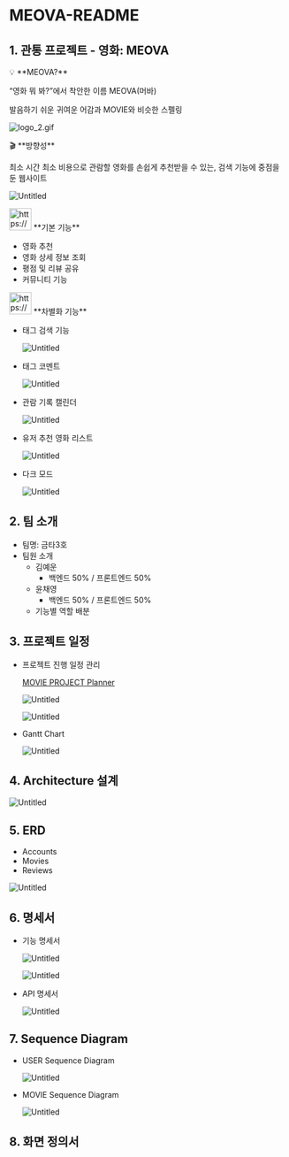 # MEOVA-README

## 1. 관통 프로젝트 - 영화: MEOVA

<aside>
💡 **MEOVA?**

“영화 뭐 봐?”에서 착안한 이름 MEOVA(머바)

발음하기 쉬운 귀여운 어감과 MOVIE와 비슷한 스펠링

</aside>

![logo_2.gif](MEOVA-README%206c8aed3ff9854f44a4e727e7f9922f09/logo_2.gif)

<aside>
🎬 **방향성**

최소 시간 최소 비용으로 관람할 영화를 손쉽게 추천받을 수 있는, 검색 기능에 중점을 둔 웹사이트

![Untitled](MEOVA-README%206c8aed3ff9854f44a4e727e7f9922f09/Untitled.png)

</aside>

<aside>
<img src="https://www.notion.so/icons/gear_gray.svg" alt="https://www.notion.so/icons/gear_gray.svg" width="40px" /> **기본 기능**

- 영화 추천
- 영화 상세 정보 조회
- 평점 및 리뷰 공유
- 커뮤니티 기능
</aside>

<aside>
<img src="https://www.notion.so/icons/gear_gray.svg" alt="https://www.notion.so/icons/gear_gray.svg" width="40px" /> **차별화 기능**

- 태그 검색 기능
    
    ![Untitled](MEOVA-README%206c8aed3ff9854f44a4e727e7f9922f09/Untitled%201.png)
    
- 태그 코멘트
    
    ![Untitled](MEOVA-README%206c8aed3ff9854f44a4e727e7f9922f09/Untitled%202.png)
    
- 관람 기록 캘린더
    
    ![Untitled](MEOVA-README%206c8aed3ff9854f44a4e727e7f9922f09/Untitled%203.png)
    
- 유저 추천 영화 리스트
    
    ![Untitled](MEOVA-README%206c8aed3ff9854f44a4e727e7f9922f09/Untitled%204.png)
    
- 다크 모드
    
    ![Untitled](MEOVA-README%206c8aed3ff9854f44a4e727e7f9922f09/Untitled%205.png)
    
</aside>

## 2. 팀 소개

- 팀명: 금타3호
- 팀원 소개
    - 김예운
        - 백엔드 50% / 프론트엔드 50%
    - 윤채영
        - 백엔드 50% / 프론트엔드 50%
    - 기능별 역할 배분

## 3. 프로젝트 일정

- 프로젝트 진행 일정 관리
    
    [MOVIE PROJECT Planner](https://www.notion.so/MOVIE-PROJECT-Planner-be50932544b04fb79015b65a4619f4d1?pvs=21)
    
    ![Untitled](MEOVA-README%206c8aed3ff9854f44a4e727e7f9922f09/Untitled%206.png)
    
    ![Untitled](MEOVA-README%206c8aed3ff9854f44a4e727e7f9922f09/Untitled%207.png)
    
- Gantt Chart
    
    ![Untitled](MEOVA-README%206c8aed3ff9854f44a4e727e7f9922f09/Untitled%208.png)
    

## 4. Architecture 설계

![Untitled](MEOVA-README%206c8aed3ff9854f44a4e727e7f9922f09/Untitled%209.png)

## 5. ERD

- Accounts
- Movies
- Reviews

![Untitled](MEOVA-README%206c8aed3ff9854f44a4e727e7f9922f09/Untitled%2010.png)

## 6. 명세서

- 기능 명세서
    
    ![Untitled](MEOVA-README%206c8aed3ff9854f44a4e727e7f9922f09/Untitled%2011.png)
    
    ![Untitled](MEOVA-README%206c8aed3ff9854f44a4e727e7f9922f09/Untitled%2012.png)
    
- API 명세서
    
    ![Untitled](MEOVA-README%206c8aed3ff9854f44a4e727e7f9922f09/Untitled%2013.png)
    

## 7. Sequence Diagram

- USER Sequence Diagram
    
    ![Untitled](MEOVA-README%206c8aed3ff9854f44a4e727e7f9922f09/Untitled%2014.png)
    
- MOVIE Sequence Diagram
    
    ![Untitled](MEOVA-README%206c8aed3ff9854f44a4e727e7f9922f09/Untitled%2015.png)
    

## 8.  화면 정의서